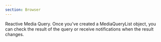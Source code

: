 ```yaml
---
section: Browser
---
```


Reactive Media Query. Once you've created a MediaQueryList object, you can check the result of the query or receive notifications when the result changes.

<script>
</script>
